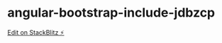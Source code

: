 # angular-bootstrap-include-jdbzcp

[Edit on StackBlitz ⚡️](https://stackblitz.com/edit/angular-bootstrap-include-jdbzcp)